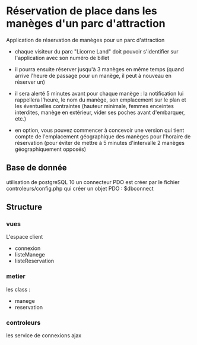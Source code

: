 # Réservation de place dans les manèges d'un parc d'attraction
Application de réservation de manèges pour un parc d'attraction

- chaque visiteur du parc "Licorne Land" doit pouvoir s'identifier sur l'application avec son numéro de billet

- il pourra ensuite réserver jusqu'à 3 manèges en même temps (quand arrive l'heure de passage pour un manège, il peut à nouveau en réserver un)

- il sera alerté 5 minutes avant pour chaque manège : la notification lui rappellera l'heure, le nom du manège, son emplacement sur le plan et les éventuelles contraintes (hauteur minimale, femmes enceintes interdites, manège en extérieur, vider ses poches avant d'embarquer, etc.)

- en option, vous pouvez commencer à concevoir une version qui tient compte de l'emplacement géographique des manèges pour l'horaire de réservation (pour éviter de mettre à 5 minutes d'intervalle 2 manèges géographiquement opposés)

## Base de donnée
utilisation de postgreSQL 10
un connecteur PDO est créer par le fichier controleurs/config.php
qui créer un objet PDO : $dbconnect

## Structure
### vues
L'espace client

 - connexion
 - listeManege
 - listeReservation

### metier
les class :

 - manege
 - reservation

### controleurs
les service de connexions ajax
